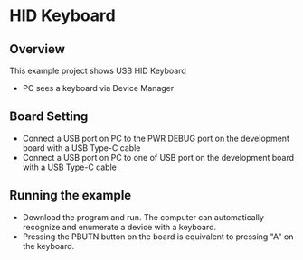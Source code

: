 # HID Keyboard

## Overview

This  example project shows USB HID Keyboard

- PC sees a keyboard via Device Manager

## Board Setting

- Connect a USB port on PC to the PWR DEBUG port on the development board with a USB Type-C cable
- Connect a USB port on PC to one of USB port on the development board with a USB Type-C cable

## Running the example

- Download the program and run. The computer can automatically recognize and enumerate a device with a keyboard.
- Pressing the PBUTN button on the board is equivalent to pressing "A" on the keyboard.
